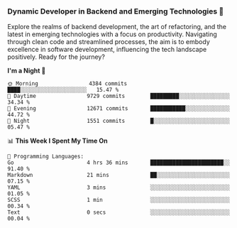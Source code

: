 ### Dynamic Developer in Backend and Emerging Technologies 🚀 

Explore the realms of backend development, the art of refactoring, and the latest in emerging technologies with a focus on productivity. Navigating through clean code and streamlined processes, the aim is to embody excellence in software development, influencing the tech landscape positively. Ready for the journey?

<!--START_SECTION:waka-->
**I'm a Night 🦉** 

```text
🌞 Morning                4384 commits        ████░░░░░░░░░░░░░░░░░░░░░   15.47 % 
🌆 Daytime                9729 commits        █████████░░░░░░░░░░░░░░░░   34.34 % 
🌃 Evening                12671 commits       ███████████░░░░░░░░░░░░░░   44.72 % 
🌙 Night                  1551 commits        █░░░░░░░░░░░░░░░░░░░░░░░░   05.47 % 
```


📊 **This Week I Spent My Time On** 

```text
💬 Programming Languages: 
Go                       4 hrs 36 mins       ███████████████████████░░   91.40 % 
Markdown                 21 mins             ██░░░░░░░░░░░░░░░░░░░░░░░   07.15 % 
YAML                     3 mins              ░░░░░░░░░░░░░░░░░░░░░░░░░   01.05 % 
SCSS                     1 min               ░░░░░░░░░░░░░░░░░░░░░░░░░   00.34 % 
Text                     0 secs              ░░░░░░░░░░░░░░░░░░░░░░░░░   00.04 % 
```


<!--END_SECTION:waka-->
